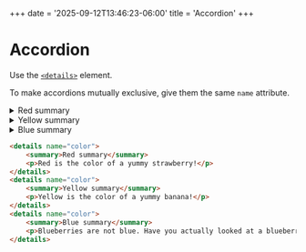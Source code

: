 +++
date = '2025-09-12T13:46:23-06:00'
title = 'Accordion'
+++

# Accordion
<!-- https://css-tricks.com/how-to-animate-the-details-element-using-waapi -->

Use the [`<details>`](https://developer.mozilla.org/en-US/docs/Web/HTML/Reference/Elements/details) element.

To make accordions mutually exclusive, give them the same `name` attribute.

<div class="example">
	<details name="color">
		<summary>Red summary</summary>
		<p>Red is the color of a yummy strawberry!</p>
	</details>
	<details name="color">
		<summary>Yellow summary</summary>
		<p>Yellow is the color of a yummy banana!</p>
	</details>
	<details name="color">
		<summary>Blue summary</summary>
		<p>Blueberries are not blue. Have you actually looked at a blueberry? Their insides are a dark reddish-purple. The skin doesn't even contain any blue pigments. Who named these things?</p>
	</details>
</div>

```html
<details name="color">
	<summary>Red summary</summary>
	<p>Red is the color of a yummy strawberry!</p>
</details>
<details name="color">
	<summary>Yellow summary</summary>
	<p>Yellow is the color of a yummy banana!</p>
</details>
<details name="color">
	<summary>Blue summary</summary>
	<p>Blueberries are not blue. Have you actually looked at a blueberry? Their insides are a weird light color like a grape. It's the skins that contain all the pigment, and they're a much darker violet color. If you've ever blended blueberries in a blender, you'd know they're quite purple.</p>
</details>
```
